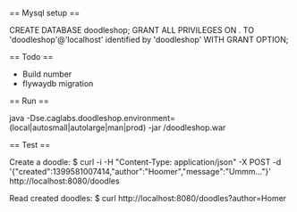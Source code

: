 == Mysql setup ==

CREATE DATABASE doodleshop;
GRANT ALL PRIVILEGES ON *.* TO 'doodleshop'@'localhost' identified by 'doodleshop' WITH GRANT OPTION;

== Todo ==

- Build number
- flywaydb migration

== Run ==

java -Dse.caglabs.doodleshop.environment=(local|autosmall|autolarge|man|prod) -jar /doodleshop.war

== Test ==

Create a doodle:
$ curl -i -H "Content-Type: application/json" -X POST -d '{"created":1399581007414,"author":"Hoomer","message":"Ummm..."}' http://localhost:8080/doodles

Read created doodles:
$ curl http://localhost:8080/doodles?author=Homer
